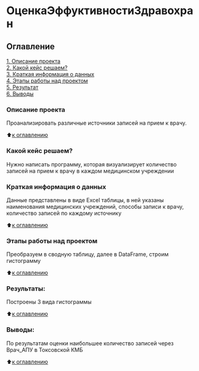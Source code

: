 # ОценкаЭффуктивностиЗдравохран

## Оглавление  
[1. Описание проекта](.README.md#Описание-проекта)  
[2. Какой кейс решаем?](.README.md#Какой-кейс-решаем)  
[3. Краткая информация о данных](.README.md#Краткая-информация-о-данных)  
[4. Этапы работы над проектом](.README.md#Этапы-работы-над-проектом)  
[5. Результат](.README.md#Результат)    
[6. Выводы](.README.md#Выводы) 

### Описание проекта    
Проанализировать различные источники записей на прием к врачу.

:arrow_up:[к оглавлению](_)


### Какой кейс решаем?    
Нужно написать программу, которая визуализирует количество записей на прием к врачу в каждом медицинском учреждении

### Краткая информация о данных
Данные представлены в виде Excel таблицы, в ней указаны наименования медицинских учреждений, способы записи к врачу, количество записей по каждому источнику
  
:arrow_up:[к оглавлению](.README.md#Оглавление)


### Этапы работы над проектом  
Преобразуем в сводную таблицу, далее в DataFrame, строим гистограмму

:arrow_up:[к оглавлению](.README.md#Оглавление)


### Результаты:  
Построены 3 вида гистограммы

:arrow_up:[к оглавлению](.README.md#Оглавление)


### Выводы:  
По результатам оценки наибольшее количество записей через Врач_АПУ в Токсовской КМБ

:arrow_up:[к оглавлению](.README.md#Оглавление)